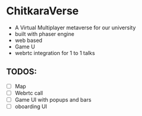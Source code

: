 # ChitkaraVerse
- A Virtual Multiplayer metaverse for our university
- built with phaser engine
- web based 
- Game U
- webrtc integration for 1 to 1 talks

## TODOS:
- [ ] Map
- [ ] Webrtc call
- [ ] Game UI with popups and bars
- [ ] oboarding UI
